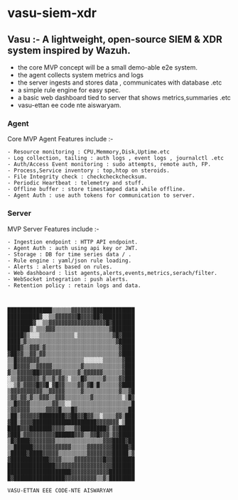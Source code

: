 # vasu-siem-xdr
Vasu :- A lightweight, open-source SIEM &amp; XDR system inspired by Wazuh.
-----------------

- the core MVP concept will be a small demo-able e2e system.
- the agent collects system metrics and logs 
- the server ingests and stores data , communicates with database .etc
- a simple rule engine for easy spec.
- a basic web dashboard tied to server that shows metrics,summaries .etc
- vasu-ettan ee code nte aiswaryam.


### Agent

Core MVP Agent Features include :-

    - Resource monitoring : CPU,Memmory,Disk,Uptime.etc
    - Log collection, tailing : auth logs , event logs , journalctl .etc
    - Auth/Access Event monitoring : sudo attempts, remote auth, FP.
    - Process,Service inventory : top,htop on steroids.
    - File Integrity check : checkcheckchecksum.
    - Periodic Heartbeat : telemetry and stuff.
    - Offline buffer : store timestamped data while offline.
    - Agent Auth : use auth tokens for communication to server.

### Server

MVP Server Features include :-

    - Ingestion endpoint : HTTP API endpoint.
    - Agent Auth : auth using api key or JWT.
    - Storage : DB for time series data / .
    - Rule engine : yaml/json rule loading.
    - Alerts : alerts based on rules.
    - Web dashboard : list agents,alerts,events,metrics,serach/filter.
    - WebSocket integration : push alerts.
    - Retention policy : retain logs and data.



```


██████████████▒▒▒▒▒▒▓▓▓▓▓▓▓█████████████
██████████▓░░▒▒▓▓▓▓▓▓▓█▓▓▓▓██▓██████████
████████▓░░▒▒▓▓▓▓▓▓▓▓▓▓▓▓▓▓▓▓▓▓█▓███████
███████▒░▒▒▒▓▓▓▒▒▒▒▒▒▒▒▒▒▒▒▒▒▒▒▒▓███████
█████▓▒░░░▒▒▒▒▒▒▒▒▒▒▒░▒▒▒▒▒▒▒▒▒▒▒▓█▓████
████▒▓▒▒▒▒▒▒▒▒▒▒▒▒▒▒▒▒▒▒▒▒▒▒▒▒▒▒▒▒▓█████
████▓▒▒▓▓▓▒▓▒▒▒▒▒▒▒▒▒▒▒▒▒▒▒▒▒▒▒▒▒▒▒▓████
▓██▓▓▒▒▓▓▒▓▓▒▒▒▒▒▒▒▒▒▒▒▒▒▒▒▒▒▒▒▒▒▒▒▓████
▒▒█▓▓▓▓▓▓▓▒▒▒▒▒▒▒▒▒▒▒▒▒▒░░░░░░▒▒▒▒▒▒▓███
▒▒█▓▓▓▓▒▒▓▓▓▓▓▒▒▒▒▒▒▒▒▒▓▒▒▒▒▒▒▒▒▒▒▒▒▓███
▓▒▒▓▓▓▓▓██▓▓▓▓▓▓▓▒▒▒▒▒▓▒▓▓▓▓▓▓▒▒▒▒▒▒▓███
░▒▒▓▓▓▓▓▓▓▒▓▒▒▓▒▓▓▒░▒▒▒█▓▒▒▒▒▒▓▒▒▒▒▓▓███
░░▒▓▒▓▓▓▓█▓▓█░▓█▓▓▒▒▒▒▓▓▒▓█▒█▒▒▒▒▒▒▓████
▒▓▓▓▓▓▓▓▓▓▓▒▒▓▓▓▓▓▒▒▒▒▒▓▒▒▒▒▒▒▒▒▒▒▒▓▒▒▓█
▒▓▓▒▓▓▒▓▒▒▓▓▓▒▒▓▓▓▒▒▒▒▒▒▒▒▓▒▒▒▒▒▒▒▒▒░▒█▓
▒▒█▓▓▓▓▒▒▒▒▒▒▒▓▓▒▒░░▒▒▒▒▒▒▒▒▒▒▒▒▒▒▒▒▒▒▒█
▒▓▓▓▓▓▓▒▒▒▒▒▓▓▓▓█▒▒▒█▓▒▒▒▒▒▒▒▒▒▒▒▒▒▒▒▒██
▒██▒▓▓▓▓▓▓████████▓▓██▓▓█▓▓▒▒░▒▒▒▒▓▓▒███
▓██▒▓▓▓▓████████████████████▓▓▓▓▓▓▓░▒███
████▓▓▓███████▓▓▓▓▒▒▒▓▓████████▓▒▓▓█████
▓███▒▓▓▓▓▓▓▓▓▓▓██████▓▓▓▒▒▓▓█▓▓▓▒▓▓█████
▒█▓████▓▓▓▓▓▓▓▓▒▒▒▒▒▒▒▒▒▒▒▒▒▒▒▓▓▓████▓██
▒▒██████▓▓▓▓▓▓▓▓▓▓▓▓▒▒▒▒▒▓▓▓▓▓▓▓▓█████▓█
▒█████▓████▓▓▓▓▓▒▒▒▒▒▒▒▒▒▓▓▓▓▓▓▓▓█████▒▓
▓████████████▓▓▓▓▒▒▒▒▓▓▓▓▓▓▓▓▓█▓▓███████
███████████████▓▓▓▓▓▓▓▓▓▓▓▓▓▓▓▓▓▓███████
████████████████████▓▓▓▓▓▓▓▓▓▓▓▓████████
█▓████████████████▓▓▓▓▓▓▓▓▓▓▒▒▓▒████████

VASU-ETTAN EEE CODE-NTE AISWARYAM                                 


```